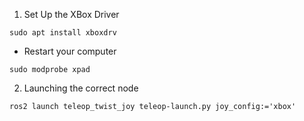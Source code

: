 1. Set Up the XBox Driver
```
sudo apt install xboxdrv
```
- Restart your computer
```
sudo modprobe xpad
```

2. Launching the correct node
```
ros2 launch teleop_twist_joy teleop-launch.py joy_config:='xbox'
```